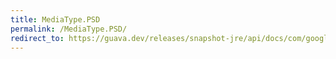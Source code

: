 ```yaml
---
title: MediaType.PSD
permalink: /MediaType.PSD/
redirect_to: https://guava.dev/releases/snapshot-jre/api/docs/com/google/common/net/MediaType.html#PSD
---
```

